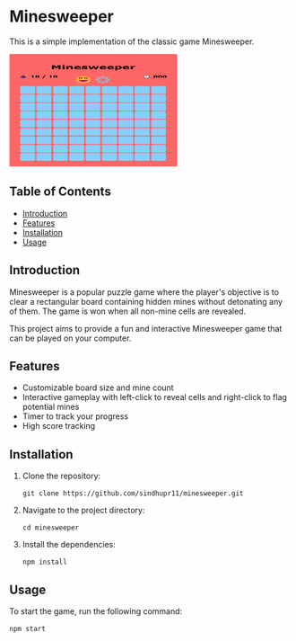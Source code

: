 # Minesweeper

This is a simple implementation of the classic game Minesweeper.

<img src="./public/ss.png" alt="Image Description" width="300" height="200">


## Table of Contents
- [Introduction](#introduction)
- [Features](#features)
- [Installation](#installation)
- [Usage](#usage)

## Introduction

Minesweeper is a popular puzzle game where the player's objective is to clear a rectangular board containing hidden mines without detonating any of them. The game is won when all non-mine cells are revealed.

This project aims to provide a fun and interactive Minesweeper game that can be played on your computer.

## Features

- Customizable board size and mine count
- Interactive gameplay with left-click to reveal cells and right-click to flag potential mines
- Timer to track your progress
- High score tracking

## Installation

1. Clone the repository:

    ```shell
    git clone https://github.com/sindhupr11/minesweeper.git
    ```

2. Navigate to the project directory:

    ```shell
    cd minesweeper
    ```

3. Install the dependencies:

    ```shell
    npm install
    ```

## Usage

To start the game, run the following command: 

```shell
npm start
```
